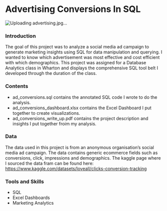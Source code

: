 # Advertising Conversions In SQL 

![Uploading advertising.jpg…]()

### Introduction

The goal of this project was to analyze a social media ad campaign to generate marketing insights using SQL for data manipulation and querying. I wanted to know which advertisement was most effective and cost efficient with which demographics. This project was assigned for a Database Analytics class in Wharton and displays the comprehensive SQL tool belt I developed through the duration of the class. 

### Contents

- ad_conversions.sql contains the annotated SQL code I wrote to do the analysis.
- ad_conversions_dashboard.xlsx contains the Excel Dashboard I put together to create visualizations.
- ad_conversions_write_up.pdf contains the project description and insights I put together froim my analysis.

### Data

The data used in this project is from an anonymous organisation’s social media ad campaign. The data contains generic ecommerce fields such as conversions, click, impressions and demographics. The kaggle page where I sourced the data fram can be found here: https://www.kaggle.com/datasets/loveall/clicks-conversion-tracking

### Tools and Skills

- SQL
- Excel Dashboards
- Marketing Analytics
